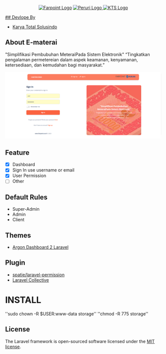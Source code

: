 <p align="center">
<a href="https://farpoint.co.id" target="_blank"><img src="https://farpoint.co.id/wp-content/themes/farpoint/img/fp-logo.png" height="50px" alt="Farpoint Logo"></a>
<a href="https://www.peruri.co.id" target="_blank"><img src="https://www.peruri.co.id/peruri-2b/assets/images/custom/logo-dark.png" height="50px" alt="Peruri Logo">
<a href="https://kts.co.id" target="_blank"><img src="https://kts.co.id/storage/upload/Configuration/550946686372999_1664878760_Configuration.png" height="50px" alt="KTS Logo">
</p>
## Devlope By

- [Karya Total Solusindo](https://www.kts.co.id)

## About E-materai

"Simplifikasi Pembubuhan MeteraiPada Sistem Elektronik"
“Tingkatkan pengalaman permetereian dalam aspek keamanan, kenyamanan, ketersediaan, dan kemudahan bagi masyarakat.”
<p align="center">
<img src="/public/img/screenshot.png" height="50%" alt="screenshot">
</p>

## Feature

- [X] Dashboard
- [X] Sign In use username or email
- [X] User Permission
- [ ] Other

## Default Rules

- Super-Admin
- Admin
- Client

## Themes

- [Argon Dashboard 2 Laravel](https://www.creative-tim.com/product/argon-dashboard-laravel)

## Plugin

- [spatie/laravel-permission](https://spatie.be/docs/laravel-permission/v5/introduction)
- [Laravel Collective](https://laravelcollective.com/docs/6.x/html)

# INSTALL
''sudo chown -R $USER:www-data storage''
''chmod -R 775 storage''


## License

The Laravel framework is open-sourced software licensed under the [MIT license](https://opensource.org/licenses/MIT).
